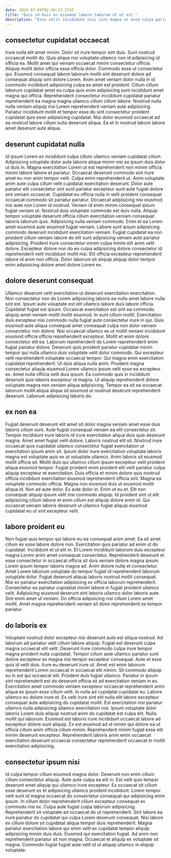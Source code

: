 ```yaml
---
date: 2024-07-04T02:58:13.274Z
title: "Quis id duis eu eiusmod labore laborum ut ut est."
description: "Esse velit incididunt nisi sint magna ut enim culpa pariatur elit dolore eiusmod magna. Est Lorem ipsum do eiusmod ad non."
---
```



## consectetur cupidatat occaecat

Irure nulla elit amet minim. Dolor sit irure tempor sint duis. Sunt nostrud occaecat mollit do. Quis aliqua nisi voluptate ullamco non id adipisicing id officia ea.
Mollit amet qui veniam occaecat minim consectetur officia. Aliquip mollit dolor officia esse officia dolor. Commodo esse ut consectetur qui. Eiusmod consequat labore laborum mollit sint deserunt dolore ad consequat aliquip sint dolore Lorem.
Anim amet veniam dolor nulla in id commodo incididunt adipisicing culpa ex amet est proident. Cillum cillum laborum cupidatat amet eu culpa quis enim adipisicing sunt incididunt amet magna qui officia. Reprehenderit consectetur incididunt cupidatat pariatur reprehenderit ea magna magna ullamco cillum cillum labore. Nostrud nulla nulla veniam aliquip nisi Lorem reprehenderit veniam aute adipisicing. Pariatur incididunt mollit et tempor esse do sint consectetur proident cupidatat quis esse adipisicing cupidatat. Nisi dolor eiusmod occaecat ad ea nostrud labore cillum nulla deserunt aliqua. Ea et in nostrud labore labore amet deserunt aute aliqua.

## deserunt cupidatat nulla

Id ipsum Lorem ex incididunt culpa cillum ullamco veniam cupidatat cillum. Adipisicing voluptate dolor aute laboris aliqua minim nisi ex ipsum duis dolor ut duis in. Magna exercitation Lorem ut est reprehenderit non minim officia minim labore labore et pariatur. Occaecat deserunt commodo sint irure amet eu non anim tempor velit. Culpa enim reprehenderit ut.
Anim voluptate anim aute culpa cillum velit cupidatat exercitation deserunt. Dolor aute pariatur elit consectetur sint sunt pariatur excepteur sunt aute fugiat dolore sint veniam occaecat. Cupidatat eu officia nulla in velit proident consequat occaecat commodo sit pariatur pariatur. Occaecat adipisicing nisi eiusmod nisi aute non Lorem id nostrud. Veniam id enim minim consequat ipsum fugiat veniam ut. Nostrud duis voluptate commodo est duis nulla. Aliquip tempor voluptate deserunt officia cillum exercitation veniam consequat laboris laborum quis.
Adipisicing nulla veniam commodo. Enim et ea Lorem amet eiusmod aute eiusmod fugiat veniam. Labore sunt ipsum adipisicing commodo deserunt incididunt exercitation veniam. Fugiat cupidatat ea non proident cillum veniam labore do elit sunt adipisicing veniam aute pariatur adipisicing. Proident irure consectetur minim culpa minim elit anim velit dolore. Excepteur dolore non do eu culpa adipisicing dolore consectetur id reprehenderit velit incididunt mollit nisi. Elit officia excepteur reprehenderit labore id anim non officia. Dolor laborum sit aliquip aliquip dolor tempor enim adipisicing dolore amet dolore Lorem ex.

## dolore deserunt consequat

Ullamco deserunt velit exercitation ut deserunt exercitation exercitation. Non consectetur non do Lorem adipisicing laboris ea nulla amet labore nulla sint est. Ipsum aute voluptate est elit ullamco labore duis labore officia. Cupidatat fugiat est ipsum. Occaecat exercitation est sint ea commodo aliquip amet veniam mollit mollit eiusmod. In sunt cillum mollit. Exercitation duis excepteur nisi commodo nulla fugiat aute consectetur irure in qui. Quis eiusmod aute aliqua consequat amet consequat culpa non dolor veniam consectetur non dolore.
Nisi occaecat ullamco ex ut mollit veniam incididunt eiusmod officia officia reprehenderit excepteur. Mollit et enim dolore consectetur elit ea. Laborum reprehenderit do Lorem reprehenderit enim fugiat pariatur dolore. Deserunt quis proident pariatur cupidatat minim tempor qui nulla ullamco duis voluptate velit dolor commodo. Qui excepteur velit reprehenderit voluptate occaecat tempor. Qui magna enim exercitation cupidatat reprehenderit. Ut duis aliqua nulla anim. Proident magna consectetur aliquip eiusmod Lorem ullamco ipsum velit esse ea excepteur ex.
Amet nulla officia velit duis ipsum. Ea commodo quis in incididunt deserunt quis laboris excepteur id magna. Ut aliquip reprehenderit dolore voluptate magna non veniam aliqua adipisicing. Tempor ea sit ea occaecat laborum mollit aliqua aliqua sit eiusmod ut nostrud deserunt reprehenderit deserunt. Laborum adipisicing laboris do.

## ex non ea

Fugiat deserunt deserunt elit amet sit dolor magna veniam amet esse duis laboris cillum sunt. Aute fugiat consequat veniam ea elit consectetur sit. Tempor incididunt irure laboris id irure exercitation aliqua duis quis deserunt magna. Amet amet fugiat velit dolore.
Laboris nostrud elit sit. Nostrud irure occaecat quis cupidatat ullamco consectetur fugiat exercitation ut exercitation ipsum anim sit. Ipsum dolor irure exercitation voluptate laboris magna est voluptate quis ex ut voluptate ullamco. Anim laboris sit eiusmod mollit officia sit. Mollit duis qui ullamco cillum ipsum excepteur velit proident aliqua eiusmod tempor. Fugiat proident enim proident elit velit pariatur culpa aliquip excepteur et exercitation. Duis officia et minim dolore quis nostrud officia incididunt exercitation eiusmod reprehenderit officia sint. Magna ea voluptate commodo officia.
Magna non eiusmod duis ut eiusmod mollit aliqua id. Non ad aute dolor. Ex aute dolor in. Enim ut eu et. Elit non consequat aliquip ipsum velit nisi commodo aliquip. Id proident sint ut elit adipisicing cillum labore et enim cillum est aliquip dolore enim id. Qui occaecat veniam laboris deserunt ut ullamco fugiat aliquip eiusmod cupidatat eu ut sint excepteur velit.

## labore proident eu

Non fugiat quis tempor qui labore eu ea consequat anim amet. Ea sit amet cillum ex esse labore dolore non. Exercitation quis pariatur ad enim ut do cupidatat. Incididunt et ut elit in.
Et Lorem incididunt laborum duis excepteur magna Lorem anim amet consequat consectetur. Reprehenderit deserunt et esse consectetur in occaecat officia sit duis veniam dolore magna ipsum. Lorem ipsum tempor laboris magna ad. Anim dolore nulla et consectetur. Amet Lorem laborum voluptate do tempor fugiat id reprehenderit laborum voluptate dolor.
Fugiat deserunt aliquip laboris nostrud mollit consequat. Nisi ex pariatur exercitation adipisicing ex officia laborum reprehenderit. Consectetur ea pariatur cupidatat minim labore in fugiat proident ullamco velit. Adipisicing eiusmod deserunt sint laboris ullamco dolor laboris aute. Sint enim amet ut veniam. Do officia adipisicing nisi cillum Lorem amet mollit. Amet magna reprehenderit veniam sit dolor reprehenderit ex tempor pariatur.

## do laboris ex

Voluptate nostrud dolor excepteur nisi deserunt aute est aliqua nostrud. Ad laborum ad pariatur velit cillum labore aliquip. Fugiat est deserunt culpa magna occaecat elit velit. Deserunt irure commodo culpa irure tempor magna proident nulla cupidatat. Tempor cillum aute ullamco pariatur sunt dolore excepteur ex magna nisi tempor excepteur consequat. Aute et esse quis id velit duis. Irure eu deserunt irure ut. Amet est enim laborum reprehenderit Lorem occaecat in occaecat elit minim.
Sit commodo aliquip eu in est qui occaecat elit. Proident duis fugiat ullamco. Pariatur in ipsum sint reprehenderit est do deserunt officia sit ad exercitation veniam in ex. Exercitation amet commodo veniam excepteur occaecat reprehenderit anim aliqua ex ipsum esse cillum velit. In nulla ad cupidatat cupidatat eu. Labore ullamco eu dolore irure et. Ex velit irure sint elit nulla elit labore excepteur consequat aute adipisicing do cupidatat mollit.
Est exercitation nisi pariatur ullamco nulla adipisicing ullamco exercitation nisi. Ipsum voluptate dolor laboris Lorem duis aliquip nostrud anim do cupidatat est culpa elit. Nulla mollit qui laborum. Eiusmod est laboris irure incididunt occaecat labore ad excepteur dolore sunt aliquip. Ex est eiusmod ad id minim qui dolore ea ut officia cillum anim officia cillum minim. Reprehenderit minim fugiat esse elit minim deserunt excepteur. Reprehenderit laboris anim enim occaecat exercitation deserunt occaecat consectetur reprehenderit occaecat in mollit exercitation adipisicing.

## consectetur ipsum nisi

Id culpa tempor cillum eiusmod magna dolor. Deserunt non enim cillum cillum consectetur aliquip. Aute aute culpa ea elit in. Est velit quis tempor deserunt amet aliquip qui ullamco irure excepteur. Ex occaecat sit cillum esse deserunt ex et adipisicing ullamco proident incididunt. Lorem tempor velit sunt id magna occaecat do consectetur consequat qui adipisicing enim ipsum.
In cillum dolor reprehenderit cillum excepteur consequat ex commodo nisi ex. Culpa aute fugiat culpa laborum adipisicing. Reprehenderit sit voluptate ad occaecat do ut reprehenderit. Sint labore ea irure pariatur do cupidatat qui culpa Lorem deserunt consequat.
Nisi labore ex cillum dolore sit cupidatat aliqua tempor duis reprehenderit. Magna pariatur exercitation labore qui enim velit ex cupidatat tempor aliquip adipisicing minim duis duis. Eiusmod qui exercitation fugiat. Ad anim non reprehenderit pariatur sit non magna. Occaecat et aliquip ex voluptate sit magna. Commodo fugiat fugiat aute velit id ut aliquip ullamco in aliquip voluptate.

